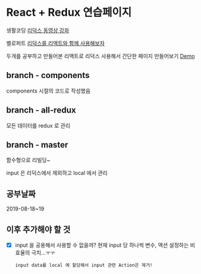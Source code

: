 # React + Redux 연습페이지

생활코딩 [리덕스 동영상 강좌](https://www.youtube.com/watch?v=Jr9i3Lgb5Qc&list=PLuHgQVnccGMB-iGMgONoRPArZfjRuRNVc)

벨로퍼트 [리덕스를 리액트와 함께 사용해보자](https://velog.io/@velopert/Redux-3-%EB%A6%AC%EB%8D%95%EC%8A%A4%EB%A5%BC-%EB%A6%AC%EC%95%A1%ED%8A%B8%EC%99%80-%ED%95%A8%EA%BB%98-%EC%82%AC%EC%9A%A9%ED%95%98%EA%B8%B0-nvjltahf5e)

두개를 공부하고 만들어본 리액트로 리덕스 사용해서 간단한 페이지 만들어보기 [Demo](https://seonn35.github.io/practice-redux-crud/)

## branch - components

components 시절의 코드로 작성했음

## branch - all-redux

모든 데이터를 redux 로 관리

## branch - master

함수형으로 리빌딩~

input 은 리덕스에서 제외하고 local 에서 관리

## 공부날짜

2019-08-18~19

## 이후 추가해야 할 것

- [x] input 을 공용해서 사용할 수 없을까? 
      현재 input 당 하나씩 변수, 액션 설정하는 비효율의 극치...ㅜㅜ
      
      input data를 local 에 할당해서 input 관련 Action은 제거!